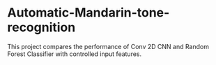 # Automatic-Mandarin-tone-recognition
This project compares the performance of Conv 2D CNN and Random Forest Classifier with controlled input features.
